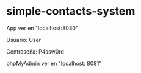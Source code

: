 # simple-contacts-system 

App ver en "localhost:8080"

Usuario: User

Contraseña: P4ssw0rd

phpMyAdmin ver en "localhost: 8081"






